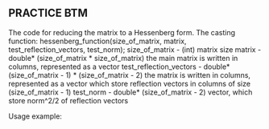 ## PRACTICE BTM
The code for reducing the matrix to a Hessenberg form.
The casting function: hessenberg_function(size_of_matrix, matrix, test_reflection_vectors, test_norm);
size_of_matrix - (int) matrix size
matrix - double* (size_of_matrix * size_of_matrix) the main matrix is written in columns, represented as a vector
test_reflection_vectors - double* (size_of_matrix - 1) * (size_of_matrix - 2) the matrix is written in columns, represented as a vector which store reflection vectors in columns of size (size_of_matrix - 1)
test_norm - double* (size_of_matrix - 2) vector, which store norm^2/2 of reflection vectors

Usage example:

